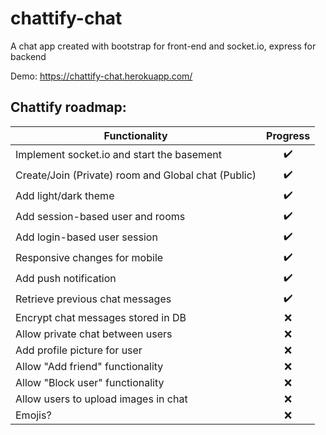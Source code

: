 # chattify-chat
A chat app created with bootstrap for front-end and socket.io, express for backend

Demo: https://chattify-chat.herokuapp.com/

## Chattify roadmap:

| Functionality | Progress |
| ------------- |:-------------:|
| Implement socket.io and start the basement | :heavy_check_mark: |
| Create/Join (Private) room and Global chat (Public) | :heavy_check_mark: |
| Add light/dark theme | :heavy_check_mark: |
| Add session-based user and rooms | :heavy_check_mark: |
| Add login-based user session | :heavy_check_mark: |
| Responsive changes for mobile | :heavy_check_mark: |
| Add push notification | :heavy_check_mark: |
| Retrieve previous chat messages | :heavy_check_mark: |
| Encrypt chat messages stored in DB | :x: |
| Allow private chat between users | :x: |
| Add profile picture for user | :x: |
| Allow "Add friend" functionality | :x: |
| Allow "Block user" functionality | :x: |
| Allow users to upload images in chat | :x: |
| Emojis? | :x: |